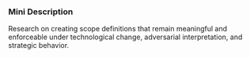 ### Mini Description

Research on creating scope definitions that remain meaningful and enforceable under technological change, adversarial interpretation, and strategic behavior.
